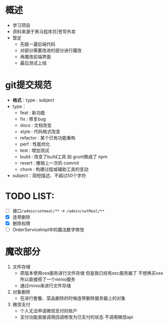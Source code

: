 # 概述
- 学习项目
- 资料来源于黑马程序员|苍穹外卖
- 暂定
  - 先敲一遍后端代码
  - 对部分需要改进的部分进行魔改
  - 再魔改前端界面
  - 最后测试上线

# git提交规范
- **格式**：type : subject
- type：
  - feat : 新功能
  - fix : 修复bug
  - docs : 文档改变
  - style : 代码格式改变
  - refactor : 某个已有功能重构
  - perf : 性能优化
  - test : 增加测试
  - build : 改变了build工具 如 grunt换成了 npm
  - revert : 撤销上一次的 commit
  - chore : 构建过程或辅助工具的变动
- subject：简短描述、不超过50个字符

# TODO LIST:
- [ ] 接口`/admin/setmeal/**` -> `/admin/setMeal/**`
- [x] 连带删除
- [x] 删除权限
- [ ] OrderServiceImpl中的魔法数字修改

# 魔改部分
1. 文件存储
   - 原版本使用oss服务进行文件存储 但是我已经有esc服务器了 不想再买oss 所以直接搭了一个minio服务
   - 通过minio来进行文件存储
2. 对象删除
   - 在进行套餐、菜品删除的时候连带删除服务器上的对象
3. 微信支付
   - 个人无法申请微信支付的账户
   - 支付功能直接调用回调修改为已支付的状态 不调用微信api